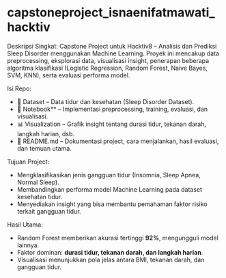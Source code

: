# capstoneproject_isnaenifatmawati_hacktiv

Deskripsi Singkat:
Capstone Project untuk Hacktiv8 – Analisis dan Prediksi Sleep Disorder menggunakan Machine Learning. Proyek ini mencakup data preprocessing, eksplorasi data, visualisasi insight, penerapan beberapa algoritma klasifikasi (Logistic Regression, Random Forest, Naive Bayes, SVM, KNN), serta evaluasi performa model.

Isi Repo:
* 📂 Dataset – Data tidur dan kesehatan (Sleep Disorder Dataset).
* 📒 Notebook** – Implementasi preprocessing, training, evaluasi, dan visualisasi.
* 📊 Visualization – Grafik insight tentang durasi tidur, tekanan darah, langkah harian, dsb.
* 📑 README.md – Dokumentasi project, cara menjalankan, hasil evaluasi, dan temuan utama.

Tujuan Project:
* Mengklasifikasikan jenis gangguan tidur (Insomnia, Sleep Apnea, Normal Sleep).
* Membandingkan performa model Machine Learning pada dataset kesehatan tidur.
* Menyediakan insight yang bisa membantu pemahaman faktor risiko terkait gangguan tidur.

Hasil Utama:
* Random Forest memberikan akurasi tertinggi **92%**, mengungguli model lainnya.
* Faktor dominan: **durasi tidur, tekanan darah, dan langkah harian**.
* Visualisasi menunjukkan pola jelas antara BMI, tekanan darah, dan gangguan tidur.
